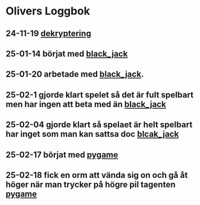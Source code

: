 Olivers Loggbok
===============
24-11-19
[dekryptering](/intro_programmering/7100/4d.py)
---------
25-01-14
börjat med [black_jack](/porject_programing/black_jack.py)
---------
25-01-20
arbetade med [black_jack](/porject_programing/black_jack.py).
---------
25-02-1
gjorde klart spelet så det är fult spelbart men har ingen att beta med än [black_jack](/porject_programing/black_jack.py)
---------
25-02-04
gjorde klart så spelaet är helt spelbart har inget som man kan sattsa doc [blcak_jack](/porject_programing/black_jack.py)
---------
25-02-17
börjat med [pygame](/pygame/)
---------
25-02-18
fick en orm att vända sig on och gå åt höger när man trycker på högre pil tagenten [pygame](/pygame/pygame_3.py)
---------